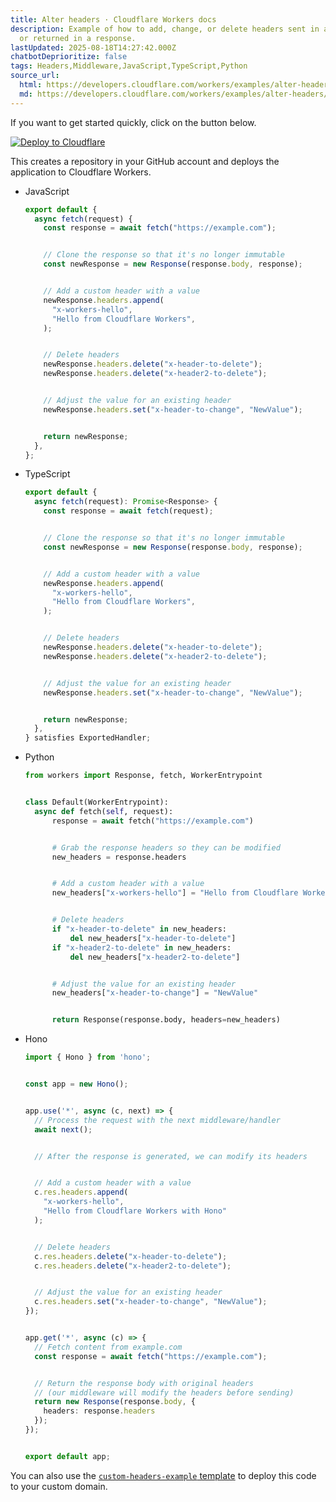 ```yaml
---
title: Alter headers · Cloudflare Workers docs
description: Example of how to add, change, or delete headers sent in a request
  or returned in a response.
lastUpdated: 2025-08-18T14:27:42.000Z
chatbotDeprioritize: false
tags: Headers,Middleware,JavaScript,TypeScript,Python
source_url:
  html: https://developers.cloudflare.com/workers/examples/alter-headers/
  md: https://developers.cloudflare.com/workers/examples/alter-headers/index.md
---
```


If you want to get started quickly, click on the button below.

[![Deploy to Cloudflare](https://deploy.workers.cloudflare.com/button)](https://deploy.workers.cloudflare.com/?url=https://github.com/cloudflare/docs-examples/tree/main/workers/alter-headers)

This creates a repository in your GitHub account and deploys the application to Cloudflare Workers.

* JavaScript

  ```js
  export default {
    async fetch(request) {
      const response = await fetch("https://example.com");


      // Clone the response so that it's no longer immutable
      const newResponse = new Response(response.body, response);


      // Add a custom header with a value
      newResponse.headers.append(
        "x-workers-hello",
        "Hello from Cloudflare Workers",
      );


      // Delete headers
      newResponse.headers.delete("x-header-to-delete");
      newResponse.headers.delete("x-header2-to-delete");


      // Adjust the value for an existing header
      newResponse.headers.set("x-header-to-change", "NewValue");


      return newResponse;
    },
  };
  ```

* TypeScript

  ```ts
  export default {
    async fetch(request): Promise<Response> {
      const response = await fetch(request);


      // Clone the response so that it's no longer immutable
      const newResponse = new Response(response.body, response);


      // Add a custom header with a value
      newResponse.headers.append(
        "x-workers-hello",
        "Hello from Cloudflare Workers",
      );


      // Delete headers
      newResponse.headers.delete("x-header-to-delete");
      newResponse.headers.delete("x-header2-to-delete");


      // Adjust the value for an existing header
      newResponse.headers.set("x-header-to-change", "NewValue");


      return newResponse;
    },
  } satisfies ExportedHandler;
  ```

* Python

  ```py
  from workers import Response, fetch, WorkerEntrypoint


  class Default(WorkerEntrypoint):
    async def fetch(self, request):
        response = await fetch("https://example.com")


        # Grab the response headers so they can be modified
        new_headers = response.headers


        # Add a custom header with a value
        new_headers["x-workers-hello"] = "Hello from Cloudflare Workers"


        # Delete headers
        if "x-header-to-delete" in new_headers:
            del new_headers["x-header-to-delete"]
        if "x-header2-to-delete" in new_headers:
            del new_headers["x-header2-to-delete"]


        # Adjust the value for an existing header
        new_headers["x-header-to-change"] = "NewValue"


        return Response(response.body, headers=new_headers)
  ```

* Hono

  ```ts
  import { Hono } from 'hono';


  const app = new Hono();


  app.use('*', async (c, next) => {
    // Process the request with the next middleware/handler
    await next();


    // After the response is generated, we can modify its headers


    // Add a custom header with a value
    c.res.headers.append(
      "x-workers-hello",
      "Hello from Cloudflare Workers with Hono"
    );


    // Delete headers
    c.res.headers.delete("x-header-to-delete");
    c.res.headers.delete("x-header2-to-delete");


    // Adjust the value for an existing header
    c.res.headers.set("x-header-to-change", "NewValue");
  });


  app.get('*', async (c) => {
    // Fetch content from example.com
    const response = await fetch("https://example.com");


    // Return the response body with original headers
    // (our middleware will modify the headers before sending)
    return new Response(response.body, {
      headers: response.headers
    });
  });


  export default app;
  ```

You can also use the [`custom-headers-example` template](https://github.com/kristianfreeman/custom-headers-example) to deploy this code to your custom domain.
